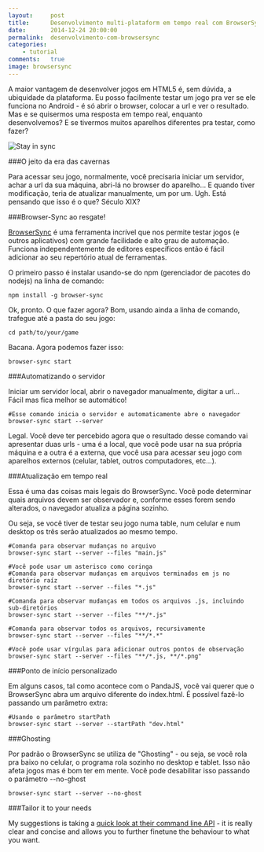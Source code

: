 ```yaml
---
layout:     post
title:      Desenvolvimento multi-plataform em tempo real com BrowserSync
date:       2014-12-24 20:00:00
permalink:  desenvolvimento-com-browsersync
categories: 
    - tutorial
comments:   true
image: browsersync
---
```


A maior vantagem de desenvolver jogos em HTML5 é, sem dúvida, a ubiquidade da plataforma. Eu posso facilmente testar um jogo pra ver se ele funciona no Android - é só abrir o browser, colocar a url e ver o resultado. Mas e se quisermos uma resposta em tempo real, enquanto desenvolvemos? E se tivermos muitos aparelhos diferentes pra testar, como fazer?

![Stay in sync]({{site.baseurl}}/assets/in_sync.png)

###O jeito da era das cavernas

Para acessar seu jogo, normalmente, você precisaria iniciar um servidor, achar a url da sua máquina, abri-lá no browser do aparelho... E quando tiver modificação, teria de atualizar manualmente, um por um. Ugh. Está pensando que isso é o que? Século XIX?

###Browser-Sync ao resgate!

<a href="http://www.browsersync.io/" target="_blank">BrowserSync</a> é uma ferramenta incrível que nos permite testar jogos (e outros aplicativos) com grande facilidade e alto grau de automação. Funciona independentemente de editores específicos então é fácil adicionar ao seu repertório atual de ferramentas.

O primeiro passo é instalar usando-se do npm (gerenciador de pacotes do nodejs) na linha de comando:

    npm install -g browser-sync

Ok, pronto. O que fazer agora? Bom, usando ainda a linha de comando, trafegue até a pasta do seu jogo:

    cd path/to/your/game

Bacana. Agora podemos fazer isso:

    browser-sync start

###Automatizando o servidor

Iniciar um servidor local, abrir o navegador manualmente, digitar a url... Fácil mas fica melhor se automático!

    #Esse comando inicia o servidor e automaticamente abre o navegador
    browser-sync start --server
    
Legal. Você deve ter percebido agora que o resultado desse comando vai apresentar duas urls - uma é a local, que você pode usar na sua própria máquina e a outra é a externa, que você usa para acessar seu jogo com aparelhos externos (celular, tablet, outros computadores, etc...).

###Atualização em tempo real

Essa é uma das coisas mais legais do BrowserSync. Você pode determinar quais arquivos devem ser observador e, conforme esses forem sendo alterados, o navegador atualiza a página sozinho.

Ou seja, se você tiver de testar seu jogo numa table, num celular e num desktop os três serão atualizados ao mesmo tempo.

    #Comanda para observar mudanças no arquivo
    browser-sync start --server --files "main.js"

    #Você pode usar um asterisco como coringa
    #Comanda para observar mudanças em arquivos terminados em js no diretório raíz
    browser-sync start --server --files "*.js"
    
    #Comanda para observar mudanças em todos os arquivos .js, incluindo sub-diretórios
    browser-sync start --server --files "**/*.js"
    
    #Comanda para observar todos os arquivos, recursivamente
    browser-sync start --server --files "**/*.*"
    
    #Você pode usar vírgulas para adicionar outros pontos de observação
    browser-sync start --server --files "**/*.js, **/*.png"
    
###Ponto de início personalizado

Em alguns casos, tal como acontece com o PandaJS, você vai querer que o BrowserSync abra um arquivo diferente do index.html. É possível fazê-lo passando um parâmetro extra:

    #Usando o parâmetro startPath
    browser-sync start --server --startPath "dev.html"
    
###Ghosting

Por padrão o BrowserSync se utiliza de "Ghosting" - ou seja, se você rola pra baixo no celular, o programa rola sozinho no desktop e tablet. Isso não afeta jogos mas é bom ter em mente. Você pode desabilitar isso passando o parâmetro --no-ghost

    browser-sync start --server --no-ghost
    
###Tailor it to your needs

My suggestions is taking a <a href="http://www.browsersync.io/docs/command-line/" target="_blank">quick look at their command line API</a> - it is really clear and concise and allows you to further finetune the behaviour to what you want.
